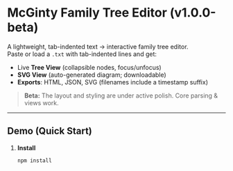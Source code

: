 # McGinty Family Tree Editor (v1.0.0-beta)

A lightweight, tab-indented text → interactive family tree editor.  
Paste or load a `.txt` with tab-indented lines and get:

- Live **Tree View** (collapsible nodes, focus/unfocus)
- **SVG View** (auto-generated diagram; downloadable)
- **Exports**: HTML, JSON, SVG (filenames include a timestamp suffix)

> **Beta:** The layout and styling are under active polish. Core parsing & views work.

---

## Demo (Quick Start)

1. **Install**
   ```bash
   npm install
